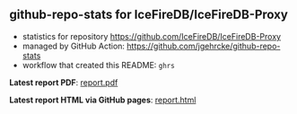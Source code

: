 ## github-repo-stats for IceFireDB/IceFireDB-Proxy

- statistics for repository https://github.com/IceFireDB/IceFireDB-Proxy
- managed by GitHub Action: https://github.com/jgehrcke/github-repo-stats
- workflow that created this README: `ghrs`

**Latest report PDF**: [report.pdf](https://github.com/gitsrc/icefiredb-status/raw/github-repo-stats/IceFireDB/IceFireDB-Proxy/latest-report/report.pdf)


**Latest report HTML via GitHub pages**: [report.html](https://gitsrc.github.io/icefiredb-status/IceFireDB/IceFireDB-Proxy/latest-report/report.html)
